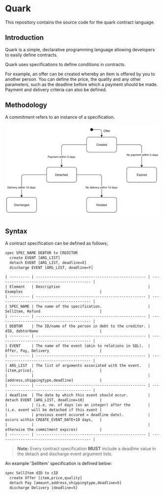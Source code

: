 # Quark
This repository contains the source code for the quark contract language.

## Introduction

Quark is a simple, declarative programming language allowing developers to easily define contracts.

Quark uses specifications to define conditions in contracts.

For example, an offer can be created whereby an item is offered by you to another person. 
You can define the price, the quality and any other parameters, such as the deadline before which a payment should be made.
Payment and delivery criteria can also be defined.

## Methodology

A commitment refers to an instance of a specification. 

![ExampleSTD](./images/ExampleSTD.png)

## Syntax

A contract specification can be defined as follows;

```
spec SPEC_NAME DEBTOR to CREDITOR
  create EVENT [ARG_LIST]
  detach EVENT [ARG_LIST, deadline=X]
  discharge EVENT [ARG_LIST, deadline=Y]
```

```
| --------- | -------------------------------------------------- | ------------------------------------------ |
| Element   | Description                                        | Examples                                   |
| --------- | -------------------------------------------------- | ------------------------------------------ |
| SPEC_NAME | The name of the specification.                     | SellItem, Refund                           |
| --------- | -------------------------------------------------- | ------------------------------------------ |
| DEBTOR    | The ID/name of the person in debt to the creditor. | dID, debtorName                            |
| --------- | -------------------------------------------------- | ------------------------------------------ |
| EVENT     | The name of the event (akin to relations in SQL).  | Offer, Pay, Delivery                       |
| --------- | -------------------------------------------------- | ------------------------------------------ |
| ARG_LIST  | The list of arguments associated with the event.   | [item,price],                              |
|           |                                                    | [address,shippingtype,deadline]            |
| --------- | -------------------------------------------------- | ------------------------------------------ |
| deadline  | The date by which this event should occur.         | detach EVENT [ARG_LIST, deadline=10]       |
|           | (i.e. no. of days (as an integer) after the        | (i.e. event will be detached if this event |
|           | previous event occured = deadline date).           | occurs within CREATE_EVENT_DATE+10 days,   |
|           |                                                    | otherwise the commitment expires)          |
| --------- | -------------------------------------------------- | ------------------------------------------ |
```

> **Note:** Every contract specification **MUST** include a deadline value in the detach and discharge event argument lists.

An example 'SellItem' specification is defined below:
```
spec SellItem dID to cID
  create Offer [item,price,quality]
  detach Pay [amount,address,shippingtype,deadline=5]
  discharge Delivery [deadline=5]
```




